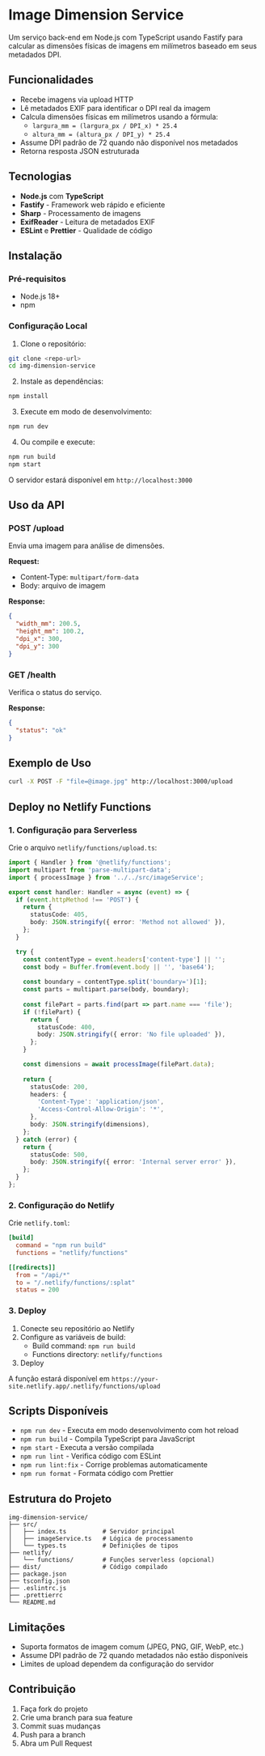 # Image Dimension Service

Um serviço back-end em Node.js com TypeScript usando Fastify para calcular as dimensões físicas de imagens em milímetros baseado em seus metadados DPI.

## Funcionalidades

- Recebe imagens via upload HTTP
- Lê metadados EXIF para identificar o DPI real da imagem
- Calcula dimensões físicas em milímetros usando a fórmula:
  - `largura_mm = (largura_px / DPI_x) * 25.4`
  - `altura_mm = (altura_px / DPI_y) * 25.4`
- Assume DPI padrão de 72 quando não disponível nos metadados
- Retorna resposta JSON estruturada

## Tecnologias

- **Node.js** com **TypeScript**
- **Fastify** - Framework web rápido e eficiente
- **Sharp** - Processamento de imagens
- **ExifReader** - Leitura de metadados EXIF
- **ESLint** e **Prettier** - Qualidade de código

## Instalação

### Pré-requisitos

- Node.js 18+ 
- npm

### Configuração Local

1. Clone o repositório:
```bash
git clone <repo-url>
cd img-dimension-service
```

2. Instale as dependências:
```bash
npm install
```

3. Execute em modo de desenvolvimento:
```bash
npm run dev
```

4. Ou compile e execute:
```bash
npm run build
npm start
```

O servidor estará disponível em `http://localhost:3000`

## Uso da API

### POST /upload

Envia uma imagem para análise de dimensões.

**Request:**
- Content-Type: `multipart/form-data`
- Body: arquivo de imagem

**Response:**
```json
{
  "width_mm": 200.5,
  "height_mm": 100.2,
  "dpi_x": 300,
  "dpi_y": 300
}
```

### GET /health

Verifica o status do serviço.

**Response:**
```json
{
  "status": "ok"
}
```

## Exemplo de Uso

```bash
curl -X POST -F "file=@image.jpg" http://localhost:3000/upload
```

## Deploy no Netlify Functions

### 1. Configuração para Serverless

Crie o arquivo `netlify/functions/upload.ts`:

```typescript
import { Handler } from '@netlify/functions';
import multipart from 'parse-multipart-data';
import { processImage } from '../../src/imageService';

export const handler: Handler = async (event) => {
  if (event.httpMethod !== 'POST') {
    return {
      statusCode: 405,
      body: JSON.stringify({ error: 'Method not allowed' }),
    };
  }

  try {
    const contentType = event.headers['content-type'] || '';
    const body = Buffer.from(event.body || '', 'base64');
    
    const boundary = contentType.split('boundary=')[1];
    const parts = multipart.parse(body, boundary);
    
    const filePart = parts.find(part => part.name === 'file');
    if (!filePart) {
      return {
        statusCode: 400,
        body: JSON.stringify({ error: 'No file uploaded' }),
      };
    }

    const dimensions = await processImage(filePart.data);
    
    return {
      statusCode: 200,
      headers: {
        'Content-Type': 'application/json',
        'Access-Control-Allow-Origin': '*',
      },
      body: JSON.stringify(dimensions),
    };
  } catch (error) {
    return {
      statusCode: 500,
      body: JSON.stringify({ error: 'Internal server error' }),
    };
  }
};
```

### 2. Configuração do Netlify

Crie `netlify.toml`:

```toml
[build]
  command = "npm run build"
  functions = "netlify/functions"

[[redirects]]
  from = "/api/*"
  to = "/.netlify/functions/:splat"
  status = 200
```

### 3. Deploy

1. Conecte seu repositório ao Netlify
2. Configure as variáveis de build:
   - Build command: `npm run build`
   - Functions directory: `netlify/functions`
3. Deploy

A função estará disponível em `https://your-site.netlify.app/.netlify/functions/upload`

## Scripts Disponíveis

- `npm run dev` - Executa em modo desenvolvimento com hot reload
- `npm run build` - Compila TypeScript para JavaScript
- `npm start` - Executa a versão compilada
- `npm run lint` - Verifica código com ESLint
- `npm run lint:fix` - Corrige problemas automaticamente
- `npm run format` - Formata código com Prettier

## Estrutura do Projeto

```
img-dimension-service/
├── src/
│   ├── index.ts          # Servidor principal
│   ├── imageService.ts   # Lógica de processamento
│   └── types.ts          # Definições de tipos
├── netlify/
│   └── functions/        # Funções serverless (opcional)
├── dist/                 # Código compilado
├── package.json
├── tsconfig.json
├── .eslintrc.js
├── .prettierrc
└── README.md
```

## Limitações

- Suporta formatos de imagem comum (JPEG, PNG, GIF, WebP, etc.)
- Assume DPI padrão de 72 quando metadados não estão disponíveis
- Limites de upload dependem da configuração do servidor

## Contribuição

1. Faça fork do projeto
2. Crie uma branch para sua feature
3. Commit suas mudanças
4. Push para a branch
5. Abra um Pull Request